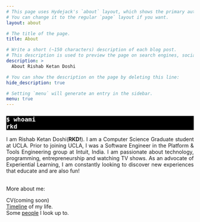 ```yaml
---
# This page uses Hydejack's `about` layout, which shows the primary author's picture and about text at the top.
# You can change it to the regular `page` layout if you want.
layout: about

# The title of the page.
title: About

# Write a short (~150 characters) description of each blog post.
# This description is used to preview the page on search engines, social media, etc.
description: >
  About Rishab Ketan Doshi

# You can show the description on the page by deleting this line:
hide_description: true

# Setting `menu` will generate an entry in the sidebar.
menu: true
---
```


<h3 style="background-color: black;color: white;font-family:  monospace;">
$ whoami<br>rkd
</h3>
    
<div style="text-align: justify;text-justify: inter-word;"> I am Rishab Ketan Doshi(<b>RKD!</b>).
    I am a Computer Science Graduate student at UCLA. Prior to joining UCLA, I was a Software Engineer in the Platform & Tools Engineering group at Intuit, India. I am passionate about technology, programming, entrepreneurship and watching TV shows. As an advocate of Experiential Learning, I am constantly looking to discover new experiences that educate and are also fun!
</div>
<br>
    
More about me:
    
CV(coming soon) <br>
[Timeline](/rishab-timeline/) of my life. <br>
Some [people](/category/muse/) I look up to. <br>
